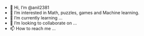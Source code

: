 - 👋 Hi, I’m @anil2381
- 👀 I’m interested in Math, puzzles, games and Machine learning.
- 🌱 I’m currently learning ...
- 💞️ I’m looking to collaborate on ...
- 📫 How to reach me ...

<!---
anil2381/anil2381 is a ✨ special ✨ repository because its `README.md` (this file) appears on your GitHub profile.
You can click the Preview link to take a look at your changes.
--->
